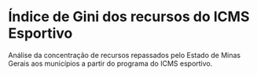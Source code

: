 # Índice de Gini dos recursos do ICMS Esportivo
Análise da concentração de recursos repassados pelo Estado de Minas Gerais aos municípios a partir do programa do ICMS esportivo.
